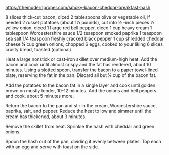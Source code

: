 https://themodernproper.com/smoky-bacon-cheddar-breakfast-hash

8 slices thick-cut bacon, diced
2 tablespoons olive or vegetable oil, if needed
2 russet potatoes (about 1½ pounds), cut into ½ -inch pieces
½ yellow onion, diced
1 l arge red bell pepper, diced
1 cup heavy cream
1 tablespoon Worcestershire sauce
1/2 teaspoon smoked paprika
1 teaspoon sea salt
1/4 teaspoon freshly cracked black pepper
1 cup shredded cheddar cheese
¼ cup green onions, chopped
6 eggs, cooked to your liking
6 slices crusty bread, toasted (optional)

Heat a large nonstick or cast-iron skillet over medium-high heat. Add the bacon and cook until almost crispy and the fat has rendered, about 10 minutes. Using a slotted spoon, transfer the bacon to a paper towel-lined plate, reserving the fat in the pan. Discard all but ¼ cup of the bacon fat.

Add the potatoes to the bacon fat in a single layer and cook until golden brown on mostly tender, 10-12 minutes. Add the onions and bell peppers and cook, about 5 minutes more.

Return the bacon to the pan and stir in the cream, Worcestershire sauce, paprika, salt, and pepper. Reduce the heat to low and simmer until the cream has thickened, about 3 minutes.

Remove the skillet from heat. Sprinkle the hash with cheddar and green onions.

Spoon the hash out of the pan, dividing it evenly between plates. Top each with an egg and serve with toast on the side.